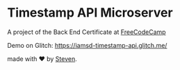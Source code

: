 # Timestamp API Microserver
A project of the Back End Certificate at [FreeCodeCamp](https://www.freecodecamp.org/challenges/timestamp-microservice)

Demo on Glitch: https://iamsd-timestamp-api.glitch.me/

made with :heart: by [Steven](https://github.com/iamstevendao).